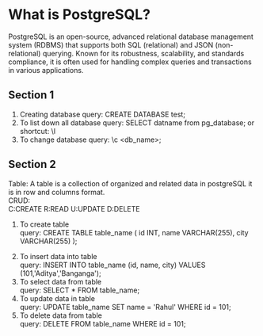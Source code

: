 # What is PostgreSQL?

PostgreSQL is an open-source, advanced relational database management system (RDBMS) that supports both SQL (relational) and JSON (non-relational) querying. Known for its robustness, scalability, and standards compliance, it is often used for handling complex queries and transactions in various applications.

## Section 1

1. Creating database
   query: CREATE DATABASE test;
2. To list down all database
   query: SELECT datname from pg_database;
   or
   shortcut: \l
3. To change database
   query: \c <db_name>;

## Section 2

Table: A table is a collection of organized and related data in postgreSQL it is in row and columns format.  
CRUD:  
C:CREATE R:READ U:UPDATE D:DELETE  

1. To create table    
   query: CREATE TABLE table_name (
   id INT,
   name VARCHAR(255),
   city VARCHAR(255)
   );  

2) To insert data into table  
   query: INSERT INTO table_name (id, name, city) VALUES (101,'Aditya','Banganga');  
3) To select data from table  
   query: SELECT * FROM table_name;  
4) To update data in table  
   query: UPDATE table_name SET name = 'Rahul' WHERE id = 101;  
5) To delete data from table  
   query: DELETE FROM table_name WHERE id = 101;  
